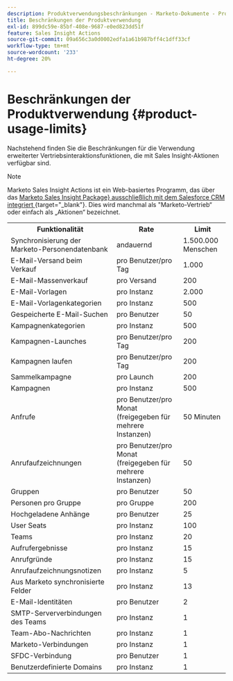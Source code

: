 ```yaml
---
description: Produktverwendungsbeschränkungen - Marketo-Dokumente - Produktdokumentation
title: Beschränkungen der Produktverwendung
exl-id: 899dc59e-85bf-408e-9687-e0ed823dd51f
feature: Sales Insight Actions
source-git-commit: 09a656c3a0d0002edfa1a61b987bff4c1dff33cf
workflow-type: tm+mt
source-wordcount: '233'
ht-degree: 20%

---
```


# Beschränkungen der Produktverwendung {#product-usage-limits}

Nachstehend finden Sie die Beschränkungen für die Verwendung erweiterter Vertriebsinteraktionsfunktionen, die mit Sales Insight-Aktionen verfügbar sind.

>[!NOTE]
>
>Marketo Sales Insight Actions ist ein Web-basiertes Programm, das über das [Marketo Sales Insight Package&rbrace; ausschließlich mit dem Salesforce CRM integriert ](/help/marketo/product-docs/marketo-sales-insight/msi-for-salesforce/installation/install-marketo-sales-insight-package-in-salesforce-appexchange.md){target="_blank"}. Dies wird manchmal als &quot;Marketo-Vertrieb“ oder einfach als „Aktionen“ bezeichnet.

<table>
  <th>Funktionalität</th>
  <th>Rate</th>
  <th>Limit</th>
 <tr>
  <td>Synchronisierung der Marketo-Personendatenbank</td>
  <td>andauernd</td>
  <td>1.500.000 Menschen</td>
 </tr>
 <tr>
  <td>E-Mail-Versand beim Verkauf</td>
  <td>pro Benutzer/pro Tag</td>
  <td>1.000</td>
 </tr>
 <tr>
  <td>E-Mail-Massenverkauf</td>
  <td>pro Versand</td>
  <td>200</td>
 </tr>
 <tr>
  <td>E-Mail-Vorlagen</td>
  <td>pro Instanz</td>
  <td>2.000</td>
 </tr>
 <tr>
  <td>E-Mail-Vorlagenkategorien</td>
  <td>pro Instanz</td>
  <td>500</td>
 </tr>
 <tr>
  <td>Gespeicherte E-Mail-Suchen</td>
  <td>pro Benutzer</td>
  <td>50</td>
 </tr>
 <tr>
  <td>Kampagnenkategorien</td>
  <td>pro Instanz</td>
  <td>500</td>
 </tr>
 <tr>
  <td>Kampagnen-Launches</td>
  <td>pro Benutzer/pro Tag</td>
  <td>200</td>
 </tr>
 <tr>
  <td>Kampagnen laufen</td>
  <td>pro Benutzer/pro Tag</td>
  <td>200</td>
 </tr>
 <tr>
  <td>Sammelkampagne</td>
  <td>pro Launch</td>
  <td>200</td>
 </tr>
 <tr>
  <td>Kampagnen</td>
  <td>pro Instanz</td>
  <td>500</td>
 </tr>
  <td>Anfrufe</td>
  <td>pro Benutzer/pro Monat (freigegeben für mehrere Instanzen)</td>
  <td>50 Minuten</td>
 </tr>
 <tr>
  <td>Anrufaufzeichnungen</td>
  <td>pro Benutzer/pro Monat (freigegeben für mehrere Instanzen)</td>
  <td>50</td>
 </tr>
 <tr>
  <td>Gruppen</td>
  <td>pro Benutzer</td>
  <td>50</td>
 </tr>
 <tr>
  <td>Personen pro Gruppe</td>
  <td>pro Gruppe</td>
  <td>200</td>
 </tr>
 <tr>
  <td>Hochgeladene Anhänge</td>
  <td>pro Benutzer</td>
  <td>25</td>
 </tr>
 <tr>
  <td>User Seats</td>
  <td>pro Instanz</td>
  <td>100</td>
 </tr>
 <tr>
  <td>Teams</td>
  <td>pro Instanz</td>
  <td>20</td>
 </tr>
 <tr>
  <td>Aufrufergebnisse</td>
  <td>pro Instanz</td>
  <td>15</td>
 </tr>
 <tr>
  <td>Anrufgründe</td>
  <td>pro Instanz</td>
  <td>15</td>
 </tr>
 <tr>
  <td>Anrufaufzeichnungsnotizen</td>
  <td>pro Instanz</td>
  <td>5</td>
 </tr>
 <tr>
  <td>Aus Marketo synchronisierte Felder</td>
  <td>pro Instanz</td>
  <td>13</td>
 </tr>
  <td>E-Mail-Identitäten</td>
  <td>pro Benutzer</td>
  <td>2</td>
 </tr>
 <tr>
  <td>SMTP-Serververbindungen des Teams</td>
  <td>pro Instanz</td>
  <td>1</td>
 </tr>
 <tr>
  <td>Team-Abo-Nachrichten</td>
  <td>pro Instanz</td>
  <td>1</td>
 </tr>
 <tr>
  <td>Marketo-Verbindungen</td>
  <td>pro Instanz</td>
  <td>1</td>
 </tr>
 <tr>
  <td>SFDC-Verbindung</td>
  <td>pro Benutzer</td>
  <td>1</td>
 </tr>
 <tr>
  <td>Benutzerdefinierte Domains</td>
  <td>pro Instanz</td>
  <td>1</td>
 </tr>
</table>
